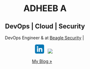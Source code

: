 <h1 align='center'> ADHEEB A</h1>
<h2 align='center' > DevOps | Cloud | Security </h2>

<p align='center' >DevOps Engineer &amp; at <a target="_blank" href="https://beaglesecurity.com">Beagle Security</a> |&nbsp;


</p>
<div align='center'>
<a href="https://www.linkedin.com/in/a-dheeb/"><img height="30" src="images/linkedin.png"></a>&nbsp;&nbsp;
<a href="https://www.instagram.com/_.a_dh_06?igsh=YXZqaGV4cWgxcmhw&utm_source=qr"><img height="30" src="https://simpleicons.org/icons/instagram.svg"></a>&nbsp;&nbsp;
</div>


<p align='center'>
<a href="https://www.linkedin.com/posts/a-dheeb_devops-platformengineering-kubernetes-activity-7351915010081632256-mOm0?utm_source=share&utm_medium=member_desktop&rcm=ACoAADGeV7UBifrP0NetzOZK6ek-PGd40eSPzhM" >My Blog &#187;</a>&nbsp;&nbsp;&nbsp;&nbsp;&nbsp;
</p>
